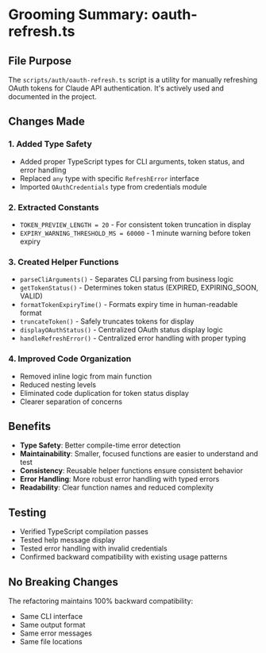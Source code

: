 # Grooming Summary: oauth-refresh.ts

## File Purpose

The `scripts/auth/oauth-refresh.ts` script is a utility for manually refreshing OAuth tokens for Claude API authentication. It's actively used and documented in the project.

## Changes Made

### 1. Added Type Safety

- Added proper TypeScript types for CLI arguments, token status, and error handling
- Replaced `any` type with specific `RefreshError` interface
- Imported `OAuthCredentials` type from credentials module

### 2. Extracted Constants

- `TOKEN_PREVIEW_LENGTH = 20` - For consistent token truncation in display
- `EXPIRY_WARNING_THRESHOLD_MS = 60000` - 1 minute warning before token expiry

### 3. Created Helper Functions

- `parseCliArguments()` - Separates CLI parsing from business logic
- `getTokenStatus()` - Determines token status (EXPIRED, EXPIRING_SOON, VALID)
- `formatTokenExpiryTime()` - Formats expiry time in human-readable format
- `truncateToken()` - Safely truncates tokens for display
- `displayOAuthStatus()` - Centralized OAuth status display logic
- `handleRefreshError()` - Centralized error handling with proper typing

### 4. Improved Code Organization

- Removed inline logic from main function
- Reduced nesting levels
- Eliminated code duplication for token status display
- Clearer separation of concerns

## Benefits

- **Type Safety**: Better compile-time error detection
- **Maintainability**: Smaller, focused functions are easier to understand and test
- **Consistency**: Reusable helper functions ensure consistent behavior
- **Error Handling**: More robust error handling with typed errors
- **Readability**: Clear function names and reduced complexity

## Testing

- Verified TypeScript compilation passes
- Tested help message display
- Tested error handling with invalid credentials
- Confirmed backward compatibility with existing usage patterns

## No Breaking Changes

The refactoring maintains 100% backward compatibility:

- Same CLI interface
- Same output format
- Same error messages
- Same file locations
